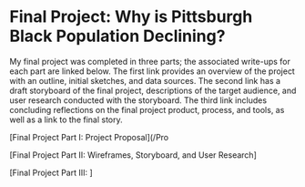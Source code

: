 # Final Project: Why is Pittsburgh Black Population Declining? 

My final project was completed in three parts; the associated write-ups for each part are linked below. The first link provides an overview of the project with an outline, initial sketches, and data sources. The second link has a draft storyboard of the final project, descriptions of the target audience, and user research conducted with the storyboard. The third link includes concluding reflections on the final project product, process, and tools, as well as a link to the final story.

[Final Project Part I: Project Proposal](/Pro

[Final Project Part II: Wireframes, Storyboard, and User Research]

[Final Project Part III: ]
